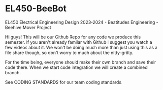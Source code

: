 # EL450-BeeBot
EL450 Electrical Engineering Design 2023-2024 - Beatitudes Engineering - Beehive Mover Project

Hi guys! This will be our Github Repo for any code we produce this semester. 
If you aren't already familar with Github I suggest you watch a few videos about it. 
We won't be doing much more than just using this as a file share though, so don't worry to much about the nitty-gritty.

For the time being, everyone should make their own branch and save their code there. 
When we start code integration we will create a combined branch.

See CODING STANDARDS for our team coding standards.

